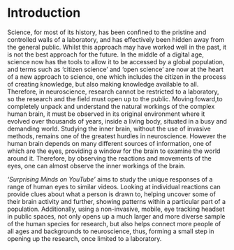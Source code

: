 # Introduction
Science, for most of its history, has been confined to the pristine and controlled walls of a laboratory, and has effectively been hidden away from the general public. Whilst this approach may have worked well in the past, it is not the best approach for the future. In the middle of a digital age, science now has the tools to allow it to be accessed by a global population, and terms such as ‘citizen science’ and ‘open science’ are now at the heart of a new approach to science, one which includes the citizen in the process of creating knowledge, but also making knowledge available to all. Therefore, in neuroscience, research cannot be restricted to a laboratory, so the research and the field must open up to the public. Moving foward,to completely unpack and understand the natural workings of the complex human brain, it must be observed in its original environment where it evolved over thousands of years, inside a living body, situated in a busy and demanding world. Studying the inner brain, without the use of invasive methods, remains one of the greatest hurdles in neuroscience. However the human brain depends on many different sources of information, one of which are the eyes, providing a window for the brain to examine the world around it. Therefore, by observing the reactions and movements of the eyes, one can almost observe the inner workings of the brain.

_‘Surprising Minds on YouTube’_ aims to study the unique responses of a range of human eyes to similar videos. Looking at individual reactions can provide clues about what a person is drawn to, helping uncover some of their brain activity and further, showing patterns within a particular part of a population. Additionally, using a non-invasive, mobile, eye tracking headset in public spaces, not only opens up a much larger and more diverse sample of the human species for research, but also helps connect more people of all ages and backgrounds to neuroscience, thus, forming a small step in opening up the research, once limited to a laboratory. 


